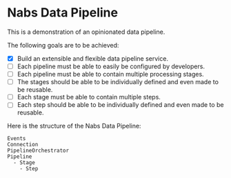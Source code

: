 # Nabs Data Pipeline

This is a demonstration of an opinionated data pipeline.

The following goals are to be achieved:

- [x] Build an extensible and flexible data pipeline service.
- [ ] Each pipeline must be able to easily be configured by developers.
- [ ] Each pipeline must be able to contain multiple processing stages.
- [ ] The stages should be able to be individually defined and even made to be reusable.
- [ ] Each stage must be able to contain multiple steps.
- [ ] Each step should be able to be individually defined and even made to be reusable.

Here is the structure of the Nabs Data Pipeline:

```
Events
Connection
PipelineOrchestrator
Pipeline
  - Stage
    - Step

```
